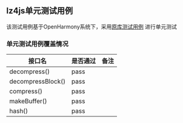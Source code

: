 ## lz4js单元测试用例

该测试用例基于OpenHarmony系统下，采用[原库测试用例](https://github.com/Benzinga/lz4js/tree/master/test/cases) 进行单元测试

### 单元测试用例覆盖情况

| 接口名                | 是否通过 |备注|
|--------------------|---|---|
| decompress()       |pass|
| decompressBlock()  |pass|
| compress()         |pass|
| makeBuffer()          |pass|
| hash()          |pass|